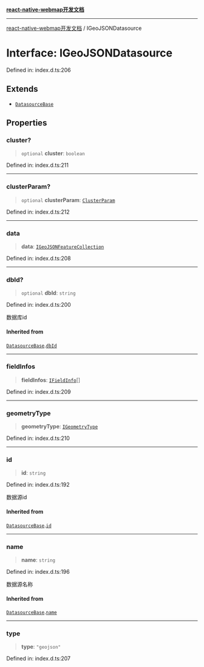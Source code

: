 [**react-native-webmap开发文档**](../README.md)

***

[react-native-webmap开发文档](../globals.md) / IGeoJSONDatasource

# Interface: IGeoJSONDatasource

Defined in: index.d.ts:206

## Extends

- [`DatasourceBase`](DatasourceBase.md)

## Properties

### cluster?

> `optional` **cluster**: `boolean`

Defined in: index.d.ts:211

***

### clusterParam?

> `optional` **clusterParam**: [`ClusterParam`](ClusterParam.md)

Defined in: index.d.ts:212

***

### data

> **data**: [`IGeoJSONFeatureCollection`](IGeoJSONFeatureCollection.md)

Defined in: index.d.ts:208

***

### dbId?

> `optional` **dbId**: `string`

Defined in: index.d.ts:200

数据库id

#### Inherited from

[`DatasourceBase`](DatasourceBase.md).[`dbId`](DatasourceBase.md#dbid)

***

### fieldInfos

> **fieldInfos**: [`IFieldInfo`](IFieldInfo.md)[]

Defined in: index.d.ts:209

***

### geometryType

> **geometryType**: [`IGeometryType`](../type-aliases/IGeometryType.md)

Defined in: index.d.ts:210

***

### id

> **id**: `string`

Defined in: index.d.ts:192

数据源id

#### Inherited from

[`DatasourceBase`](DatasourceBase.md).[`id`](DatasourceBase.md#id)

***

### name

> **name**: `string`

Defined in: index.d.ts:196

数据源名称

#### Inherited from

[`DatasourceBase`](DatasourceBase.md).[`name`](DatasourceBase.md#name)

***

### type

> **type**: `"geojson"`

Defined in: index.d.ts:207

